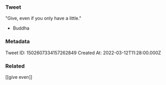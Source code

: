 ### Tweet
"Give, even if you only have a little."

- Buddha

### Metadata
Tweet ID: 1502607334157262849
Created At: 2022-03-12T11:28:00.000Z

### Related
[[give even]]
